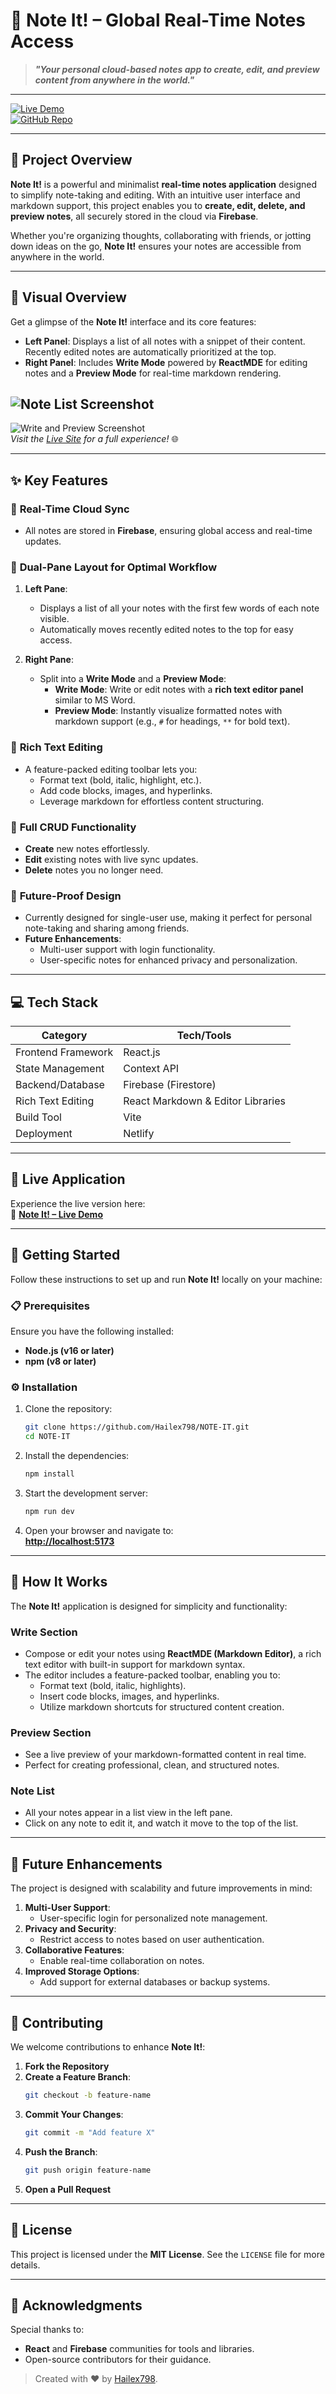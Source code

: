 # 📝 **Note It! – Global Real-Time Notes Access**  

> **_"Your personal cloud-based notes app to create, edit, and preview content from anywhere in the world."_**

---

[![Live Demo](https://img.shields.io/badge/Live%20Demo-Note%20It-brightgreen?style=for-the-badge)](https://hailex.netlify.app/)  
[![GitHub Repo](https://img.shields.io/badge/GitHub-Source%20Code-black?style=for-the-badge)](https://github.com/Hailex798/NOTE-IT)

---

## 🌟 **Project Overview**  

**Note It!** is a powerful and minimalist **real-time notes application** designed to simplify note-taking and editing. With an intuitive user interface and markdown support, this project enables you to **create, edit, delete, and preview notes**, all securely stored in the cloud via **Firebase**.  

Whether you're organizing thoughts, collaborating with friends, or jotting down ideas on the go, **Note It!** ensures your notes are accessible from anywhere in the world.  

---

## 🎨 **Visual Overview**  

Get a glimpse of the **Note It!** interface and its core features:  

- **Left Panel**: Displays a list of all notes with a snippet of their content. Recently edited notes are automatically prioritized at the top.  
- **Right Panel**: Includes **Write Mode** powered by **ReactMDE** for editing notes and a **Preview Mode** for real-time markdown rendering.  

![Note List Screenshot](./assets/note1.png)  
---
![Write and Preview Screenshot](./assets/note2.png)  
*Visit the [Live Site](https://hailex.netlify.app/) for a full experience!* 🌐

--- 

## ✨ **Key Features**  

### 🔹 **Real-Time Cloud Sync**  
- All notes are stored in **Firebase**, ensuring global access and real-time updates.  

### 🔹 **Dual-Pane Layout for Optimal Workflow**  
1. **Left Pane**:  
   - Displays a list of all your notes with the first few words of each note visible.  
   - Automatically moves recently edited notes to the top for easy access.  

2. **Right Pane**:  
   - Split into a **Write Mode** and a **Preview Mode**:  
     - **Write Mode**: Write or edit notes with a **rich text editor panel** similar to MS Word.  
     - **Preview Mode**: Instantly visualize formatted notes with markdown support (e.g., `#` for headings, `**` for bold text).  

### 🔹 **Rich Text Editing**  
- A feature-packed editing toolbar lets you:  
  - Format text (bold, italic, highlight, etc.).  
  - Add code blocks, images, and hyperlinks.  
  - Leverage markdown for effortless content structuring.  

### 🔹 **Full CRUD Functionality**  
- **Create** new notes effortlessly.  
- **Edit** existing notes with live sync updates.  
- **Delete** notes you no longer need.  

### 🔹 **Future-Proof Design**  
- Currently designed for single-user use, making it perfect for personal note-taking and sharing among friends.  
- **Future Enhancements**:  
  - Multi-user support with login functionality.  
  - User-specific notes for enhanced privacy and personalization.  

---

## 💻 **Tech Stack**  

| **Category**       | **Tech/Tools**                     |  
|---------------------|------------------------------------|  
| Frontend Framework  | React.js                          |  
| State Management    | Context API                       |  
| Backend/Database    | Firebase (Firestore)              |  
| Rich Text Editing   | React Markdown & Editor Libraries |  
| Build Tool          | Vite                              |  
| Deployment          | Netlify                           |  

---

## 🚀 **Live Application**  
Experience the live version here:  
🔗 [**Note It! – Live Demo**](https://hailex.netlify.app/)  

---

## 🏁 **Getting Started**  

Follow these instructions to set up and run **Note It!** locally on your machine:  

### 📋 **Prerequisites**  
Ensure you have the following installed:  
- **Node.js (v16 or later)**  
- **npm (v8 or later)**  

### ⚙️ **Installation**  
1. Clone the repository:  
   ```bash
   git clone https://github.com/Hailex798/NOTE-IT.git
   cd NOTE-IT
   ```  

2. Install the dependencies:  
   ```bash
   npm install
   ```  

3. Start the development server:  
   ```bash
   npm run dev
   ```  

4. Open your browser and navigate to:  
   **[http://localhost:5173](http://localhost:5173)**  

---

## 📖 **How It Works**  

The **Note It!** application is designed for simplicity and functionality:  

### **Write Section**  
- Compose or edit your notes using **ReactMDE (Markdown Editor)**, a rich text editor with built-in support for markdown syntax.  
- The editor includes a feature-packed toolbar, enabling you to:  
  - Format text (bold, italic, highlights).  
  - Insert code blocks, images, and hyperlinks.  
  - Utilize markdown shortcuts for structured content creation.  

### **Preview Section**  
- See a live preview of your markdown-formatted content in real time.  
- Perfect for creating professional, clean, and structured notes.  

### **Note List**  
- All your notes appear in a list view in the left pane.  
- Click on any note to edit it, and watch it move to the top of the list.  

---

## 🎯 **Future Enhancements**  

The project is designed with scalability and future improvements in mind:  
1. **Multi-User Support**:  
   - User-specific login for personalized note management.  
2. **Privacy and Security**:  
   - Restrict access to notes based on user authentication.  
3. **Collaborative Features**:  
   - Enable real-time collaboration on notes.  
4. **Improved Storage Options**:  
   - Add support for external databases or backup systems.  

---

## 🤝 **Contributing**  

We welcome contributions to enhance **Note It!**:  
1. **Fork the Repository**  
2. **Create a Feature Branch**:  
   ```bash
   git checkout -b feature-name
   ```  
3. **Commit Your Changes**:  
   ```bash
   git commit -m "Add feature X"
   ```  
4. **Push the Branch**:  
   ```bash
   git push origin feature-name
   ```  
5. **Open a Pull Request**  

---

## 📜 **License**  

This project is licensed under the **MIT License**. See the `LICENSE` file for more details.  

---

## 🌟 **Acknowledgments**  

Special thanks to:  
- **React** and **Firebase** communities for tools and libraries.  
- Open-source contributors for their guidance.  

> Created with ❤️ by [Hailex798](https://github.com/Hailex798).  
```

